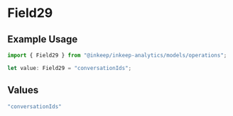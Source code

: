 # Field29

## Example Usage

```typescript
import { Field29 } from "@inkeep/inkeep-analytics/models/operations";

let value: Field29 = "conversationIds";
```

## Values

```typescript
"conversationIds"
```